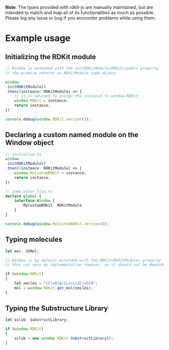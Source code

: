 **Note**: The types provided with rdkit-js are manually maintained, but are intended to match and map all of its functionalities as much as possible. Please log any issue or bug if you encounter problems while using them.

# Example usage

## Initializing the RDKit module

```typescript
// Window is extended with the initRDKitModule<RDKitLoader> property
// the promise returns an RDKitModule type object

window
.initRDKitModule()
.then((instance: RDKitModule) => {
    // it is advised to assign the instance to window.RDKit
    window.RDKit = instance;
    return instance;
})

console.debug(window.RDKit.version());
```

## Declaring a custom named module on the Window object

```typescript
// initialize.ts
window
.initRDKitModule()
.then((instance: RDKitModule) => {
    window.MyCustomRDKit = instance;
    return instance;
})

// some_other_file.ts
declare global {
    interface Window {
        MyCustomRDKit: RDKitModule
    }
}

console.debug(window.MyCustomRDKit.version());
```

## Typing molecules

```typescript
let mol: JSMol;

// Window is by default extended with the RDKit<RDKitModule> property
// this can vary by implementation however, so it should not be depended on too much

if (window.RDKit)
{
    let smiles = "CC(=O)Oc1ccccc1C(=O)O";
    mol = window.RDKit.get_mol(smiles);
}

```

## Typing the Substructure Library

```typescript
let sslib: SubstructLibrary;

if (window.RDKit)
{
    sslib = new window.RDKit.SubstructLibrary();
}
```
